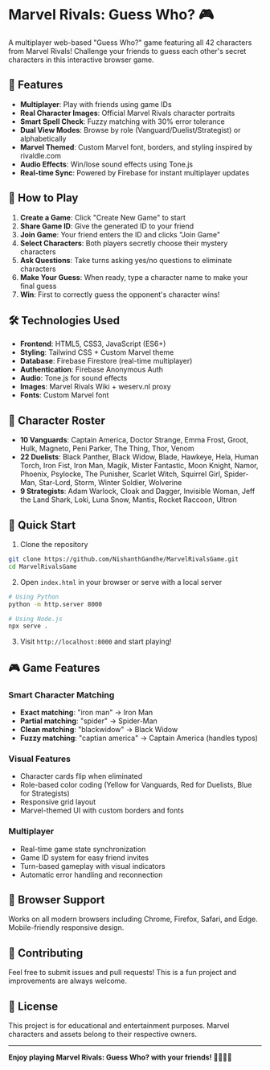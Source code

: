 # Marvel Rivals: Guess Who? 🎮

A multiplayer web-based "Guess Who?" game featuring all 42 characters from Marvel Rivals! Challenge your friends to guess each other's secret characters in this interactive browser game.

## 🚀 Features

- **Multiplayer**: Play with friends using game IDs
- **Real Character Images**: Official Marvel Rivals character portraits
- **Smart Spell Check**: Fuzzy matching with 30% error tolerance
- **Dual View Modes**: Browse by role (Vanguard/Duelist/Strategist) or alphabetically
- **Marvel Themed**: Custom Marvel font, borders, and styling inspired by rivaldle.com
- **Audio Effects**: Win/lose sound effects using Tone.js
- **Real-time Sync**: Powered by Firebase for instant multiplayer updates

## 🎯 How to Play

1. **Create a Game**: Click "Create New Game" to start
2. **Share Game ID**: Give the generated ID to your friend
3. **Join Game**: Your friend enters the ID and clicks "Join Game"
4. **Select Characters**: Both players secretly choose their mystery characters
5. **Ask Questions**: Take turns asking yes/no questions to eliminate characters
6. **Make Your Guess**: When ready, type a character name to make your final guess
7. **Win**: First to correctly guess the opponent's character wins!

## 🛠️ Technologies Used

- **Frontend**: HTML5, CSS3, JavaScript (ES6+)
- **Styling**: Tailwind CSS + Custom Marvel theme
- **Database**: Firebase Firestore (real-time multiplayer)
- **Authentication**: Firebase Anonymous Auth
- **Audio**: Tone.js for sound effects
- **Images**: Marvel Rivals Wiki + weserv.nl proxy
- **Fonts**: Custom Marvel font

## 🎨 Character Roster

- **10 Vanguards**: Captain America, Doctor Strange, Emma Frost, Groot, Hulk, Magneto, Peni Parker, The Thing, Thor, Venom
- **22 Duelists**: Black Panther, Black Widow, Blade, Hawkeye, Hela, Human Torch, Iron Fist, Iron Man, Magik, Mister Fantastic, Moon Knight, Namor, Phoenix, Psylocke, The Punisher, Scarlet Witch, Squirrel Girl, Spider-Man, Star-Lord, Storm, Winter Soldier, Wolverine
- **9 Strategists**: Adam Warlock, Cloak and Dagger, Invisible Woman, Jeff the Land Shark, Loki, Luna Snow, Mantis, Rocket Raccoon, Ultron

## 🚀 Quick Start

1. Clone the repository
```bash
git clone https://github.com/NishanthGandhe/MarvelRivalsGame.git
cd MarvelRivalsGame
```

2. Open `index.html` in your browser or serve with a local server
```bash
# Using Python
python -m http.server 8000

# Using Node.js
npx serve .
```

3. Visit `http://localhost:8000` and start playing!

## 🎮 Game Features

### Smart Character Matching
- **Exact matching**: "iron man" → Iron Man
- **Partial matching**: "spider" → Spider-Man  
- **Clean matching**: "blackwidow" → Black Widow
- **Fuzzy matching**: "captian america" → Captain America (handles typos)

### Visual Features
- Character cards flip when eliminated
- Role-based color coding (Yellow for Vanguards, Red for Duelists, Blue for Strategists)
- Responsive grid layout
- Marvel-themed UI with custom borders and fonts

### Multiplayer
- Real-time game state synchronization
- Game ID system for easy friend invites
- Turn-based gameplay with visual indicators
- Automatic error handling and reconnection

## 📱 Browser Support

Works on all modern browsers including Chrome, Firefox, Safari, and Edge. Mobile-friendly responsive design.

## 🤝 Contributing

Feel free to submit issues and pull requests! This is a fun project and improvements are always welcome.

## 📄 License

This project is for educational and entertainment purposes. Marvel characters and assets belong to their respective owners.

---

**Enjoy playing Marvel Rivals: Guess Who? with your friends! 🦸‍♂️🦸‍♀️**
